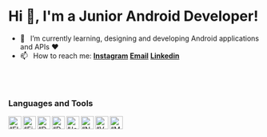<h1 align="left"> Hi 👋, I'm a Junior Android Developer!</h3>

- 🌱 &ensp;I’m currently learning, designing and developing Android applications and APIs ❤️
- 📫 &ensp;How to reach me: [**Instagram**][instagram] [**Email**][email] [**Linkedin**][linkedin]
<br />
<br />


### Languages and Tools
<img align="left" alt=“Flutter” width="26px" src="https://www.vectorlogo.zone/logos/flutterio/flutterio-icon.svg" />
<img align="left" alt=“Firebase” width="26px" src="https://www.vectorlogo.zone/logos/firebase/firebase-icon.svg" />
<img align="left" alt=“Dart” width="26px" src="https://www.vectorlogo.zone/logos/dartlang/dartlang-icon.svg" />
<img align="left" alt=“Dart” width="26px" src="https://www.vectorlogo.zone/logos/python/python-official.svg" />
<img align="left" alt=“JavaScript” width="26px" src="https://www.vectorlogo.zone/logos/javascript/javascript-icon.svg" />
<img align="left" alt=“Node JS” width="26px" src="https://www.vectorlogo.zone/logos/nodejs/nodejs-icon.svg" />
<img align="left" alt=“VSCode” width="26px" src="https://www.vectorlogo.zone/logos/visualstudio_code/visualstudio_code-icon.svg" />
<img align="left" alt=“MongoDB” width="26px" src="https://www.vectorlogo.zone/logos/mongodb/mongodb-icon.svg" />
<br />
<br />




[linkedin]: https://www.linkedin.com/in/anugrah-k-22b763202/
[github]: https://github.com/anugrahkora
[instagram]: https://www.instagram.com/front.enddev
[email]: mailto:anugrahkorembeth.ak@gmail.com
